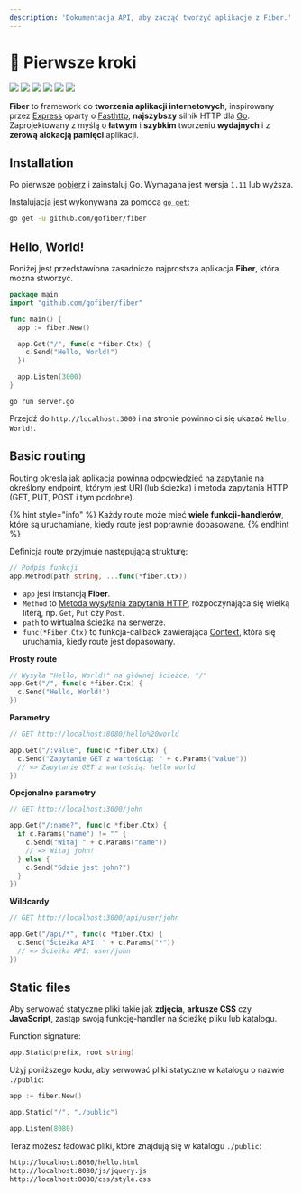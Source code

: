 ```yaml
---
description: 'Dokumentacja API, aby zacząć tworzyć aplikacje z Fiber.'
---
```


# 📖 Pierwsze kroki

[![](https://img.shields.io/github/release/gofiber/fiber?style=flat-square)](https://github.com/gofiber/fiber/releases) [![](https://img.shields.io/badge/go.dev-007d9c?logo=go&logoColor=white&style=flat-square)](https://pkg.go.dev/github.com/gofiber/fiber?tab=doc) [![](https://goreportcard.com/badge/github.com/gofiber/fiber?style=flat-square)](https://goreportcard.com/report/github.com/gofiber/fiber) [![](https://img.shields.io/badge/coverage-91%25-brightgreen?style=flat-square)](https://gocover.io/github.com/gofiber/fiber) [![](https://img.shields.io/github/workflow/status/gofiber/fiber/Test?label=tests&style=flat-square)](https://github.com/gofiber/fiber/actions?query=workflow%3ATest) [![](https://img.shields.io/github/workflow/status/gofiber/fiber/Gosec?label=gosec&style=flat-square)](https://github.com/gofiber/fiber/actions?query=workflow%3AGosec)

**Fiber** to framework do **tworzenia aplikacji internetowych**, inspirowany przez [Express](https://github.com/expressjs/express) oparty o [Fasthttp](https://github.com/valyala/fasthttp), **najszybszy** silnik HTTP dla [Go](https://golang.org/doc/). Zaprojektowany z myślą o **łatwym** i **szybkim** tworzeniu **wydajnych** i z **zerową alokacją pamięci** aplikacji.

## Installation

Po pierwsze [pobierz](https://golang.org/dl/) i zainstaluj Go. Wymagana jest wersja `1.11` lub wyższa.

Instalujacja jest wykonywana za pomocą [`go get`](https://golang.org/cmd/go/#hdr-Add_dependencies_to_current_module_and_install_them):

```bash
go get -u github.com/gofiber/fiber
```

## Hello, World!

Poniżej jest przedstawiona zasadniczo najprostsza aplikacja **Fiber**, która można stworzyć.

```go
package main
import "github.com/gofiber/fiber"

func main() {
  app := fiber.New()

  app.Get("/", func(c *fiber.Ctx) {
    c.Send("Hello, World!")
  })

  app.Listen(3000)
}
```

```text
go run server.go
```

Przejdź do `http://localhost:3000` i na stronie powinno ci się ukazać `Hello, World!`.

## Basic routing

Routing określa jak aplikacja powinna odpowiedzieć na zapytanie na określony endpoint, którym jest URI \(lub ścieżka\) i metoda zapytania HTTP \(GET, PUT, POST i tym podobne\).

{% hint style="info" %}
Każdy route może mieć **wiele funkcji-handlerów**, które są uruchamiane, kiedy route jest poprawnie dopasowane.
{% endhint %}

Definicja route przyjmuje następującą strukturę:

```go
// Podpis funkcji
app.Method(path string, ...func(*fiber.Ctx))
```

* `app` jest instancją **Fiber**.
* `Method` to [Metoda wysyłania zapytania HTTP](https://fiber.wiki/application#methods), rozpoczynająca się wielką literą, np. `Get`, `Put` czy `Post`.
* `path` to wirtualna ścieżka na serwerze.
* `func(*Fiber.Ctx)` to funkcja-callback zawierająca [Context](https://fiber.wiki/context), która się uruchamia, kiedy route jest dopasowany.

**Prosty route**

```go
// Wysyła "Hello, World!" na głównej ścieżce, "/"
app.Get("/", func(c *fiber.Ctx) {
  c.Send("Hello, World!")
})
```

**Parametry**

```go
// GET http://localhost:8080/hello%20world

app.Get("/:value", func(c *fiber.Ctx) {
  c.Send("Zapytanie GET z wartością: " + c.Params("value"))
  // => Zapytanie GET z wartością: hello world
})
```

**Opcjonalne parametry**

```go
// GET http://localhost:3000/john

app.Get("/:name?", func(c *fiber.Ctx) {
  if c.Params("name") != "" {
    c.Send("Witaj " + c.Params("name"))
    // => Witaj john!
  } else {
    c.Send("Gdzie jest john?")
  }
})
```

**Wildcardy**

```go
// GET http://localhost:3000/api/user/john

app.Get("/api/*", func(c *fiber.Ctx) {
  c.Send("Ścieżka API: " + c.Params("*"))
  // => Ścieżka API: user/john
})
```

## Static files

Aby serwować statyczne pliki takie jak **zdjęcia**, **arkusze CSS** czy **JavaScript**, zastąp swoją funkcję-handler na ścieżkę pliku lub katalogu.

Function signature:

```go
app.Static(prefix, root string)
```

Użyj poniższego kodu, aby serwować pliki statyczne w katalogu o nazwie `./public`:

```go
app := fiber.New()

app.Static("/", "./public") 

app.Listen(8080)
```

Teraz możesz ładować pliki, które znajdują się w katalogu `./public`:

```bash
http://localhost:8080/hello.html
http://localhost:8080/js/jquery.js
http://localhost:8080/css/style.css
```

